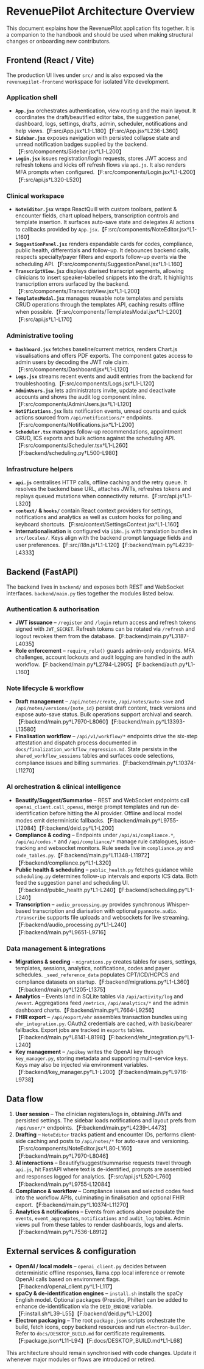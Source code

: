 # RevenuePilot Architecture Overview

This document explains how the RevenuePilot application fits together. It
is a companion to the handbook and should be used when making structural
changes or onboarding new contributors.

## Frontend (React / Vite)

The production UI lives under `src/` and is also exposed via the
`revenuepilot-frontend` workspace for isolated Vite development.

### Application shell

- **`App.jsx`** orchestrates authentication, view routing and the main
  layout. It coordinates the draft/beautified editor tabs, the
  suggestion panel, dashboard, logs, settings, drafts, admin, scheduler,
  notifications and help views.【F:src/App.jsx†L1-L180】【F:src/App.jsx†L236-L360】
- **`Sidebar.jsx`** exposes navigation with persisted collapse state and
  unread notification badges supplied by the backend.【F:src/components/Sidebar.jsx†L1-L200】
- **`Login.jsx`** issues registration/login requests, stores JWT access
  and refresh tokens and kicks off refresh flows via `api.js`. It also
  renders MFA prompts when configured.【F:src/components/Login.jsx†L1-L200】【F:src/api.js†L320-L520】

### Clinical workspace

- **`NoteEditor.jsx`** wraps ReactQuill with custom toolbars, patient &
  encounter fields, chart upload helpers, transcription controls and
  template insertion. It surfaces auto-save state and delegates AI
  actions to callbacks provided by `App.jsx`.【F:src/components/NoteEditor.jsx†L1-L160】
- **`SuggestionPanel.jsx`** renders expandable cards for codes,
  compliance, public health, differentials and follow-up. It debounces
  backend calls, respects specialty/payer filters and exports follow-up
  events via the scheduling API.【F:src/components/SuggestionPanel.jsx†L1-L160】
- **`TranscriptView.jsx`** displays diarised transcript segments,
  allowing clinicians to insert speaker-labelled snippets into the
  draft. It highlights transcription errors surfaced by the backend.【F:src/components/TranscriptView.jsx†L1-L200】
- **`TemplatesModal.jsx`** manages reusable note templates and persists
  CRUD operations through the templates API, caching results offline when
  possible.【F:src/components/TemplatesModal.jsx†L1-L200】【F:src/api.js†L1-L170】

### Administrative tooling

- **`Dashboard.jsx`** fetches baseline/current metrics, renders Chart.js
  visualisations and offers PDF exports. The component gates access to
  admin users by decoding the JWT role claim.【F:src/components/Dashboard.jsx†L1-L120】
- **`Logs.jsx`** streams recent events and audit entries from the backend
  for troubleshooting.【F:src/components/Logs.jsx†L1-L120】
- **`AdminUsers.jsx`** lets administrators invite, update and deactivate
  accounts and shows the audit log component inline.【F:src/components/AdminUsers.jsx†L1-L120】
- **`Notifications.jsx`** lists notification events, unread counts and
  quick actions sourced from `/api/notifications/*` endpoints.【F:src/components/Notifications.jsx†L1-L200】
- **`Scheduler.tsx`** manages follow-up recommendations, appointment CRUD,
  ICS exports and bulk actions against the scheduling API.【F:src/components/Scheduler.tsx†L1-L260】【F:backend/scheduling.py†L500-L980】

### Infrastructure helpers

- **`api.js`** centralises HTTP calls, offline caching and the retry
  queue. It resolves the backend base URL, attaches JWTs, refreshes
  tokens and replays queued mutations when connectivity returns.【F:src/api.js†L1-L320】
- **`context/` & `hooks/`** contain React context providers for settings,
  notifications and analytics as well as custom hooks for polling and
  keyboard shortcuts.【F:src/context/SettingsContext.jsx†L1-L160】
- **Internationalisation** is configured via `i18n.js` with translation
  bundles in `src/locales/`. Keys align with the backend prompt language
  fields and user preferences.【F:src/i18n.js†L1-L120】【F:backend/main.py†L4239-L4333】

## Backend (FastAPI)

The backend lives in `backend/` and exposes both REST and WebSocket
interfaces. `backend/main.py` ties together the modules listed below.

### Authentication & authorisation

- **JWT issuance** – `/register` and `/login` return access and refresh
  tokens signed with `JWT_SECRET`. Refresh tokens can be rotated via
  `/refresh` and logout revokes them from the database.【F:backend/main.py†L3187-L4035】
- **Role enforcement** – `require_role()` guards admin-only endpoints.
  MFA challenges, account lockouts and audit logging are handled in the
  auth workflow.【F:backend/main.py†L2784-L2905】【F:backend/auth.py†L1-L160】

### Note lifecycle & workflow

- **Draft management** – `/api/notes/create`, `/api/notes/auto-save` and
  `/api/notes/versions/{note_id}` persist draft content, track versions
  and expose auto-save status. Bulk operations support archival and
  search.【F:backend/main.py†L7970-L8060】【F:backend/main.py†L13393-L13580】
- **Finalisation workflow** – `/api/v1/workflow/*` endpoints drive the
  six-step attestation and dispatch process documented in
  `docs/finalization_workflow_regression.md`. State persists in the
  `shared_workflow_sessions` tables and surfaces code selections,
  compliance issues and billing summaries.【F:backend/main.py†L10374-L11270】

### AI orchestration & clinical intelligence

- **Beautify/Suggest/Summarise** – REST and WebSocket endpoints call
  `openai_client.call_openai`, merge prompt templates and run
  de-identification before hitting the AI provider. Offline and local
  model modes emit deterministic fallbacks.【F:backend/main.py†L9755-L12084】【F:backend/deid.py†L1-L200】
- **Compliance & coding** – Endpoints under `/api/ai/compliance.*`,
  `/api/ai/codes.*` and `/api/compliance/*` manage rule catalogues,
  issue-tracking and websocket monitors. Rule seeds live in
  `compliance.py` and `code_tables.py`.【F:backend/main.py†L11348-L11972】【F:backend/compliance.py†L1-L320】
- **Public health & scheduling** – `public_health.py` fetches guidance
  while `scheduling.py` determines follow-up intervals and exports ICS
  data. Both feed the suggestion panel and scheduling UI.【F:backend/public_health.py†L1-L240】【F:backend/scheduling.py†L1-L240】
- **Transcription** – `audio_processing.py` provides synchronous
  Whisper-based transcription and diarisation with optional
  `pyannote.audio`. `/transcribe` supports file uploads and websockets for
  live streaming.【F:backend/audio_processing.py†L1-L240】【F:backend/main.py†L9651-L9716】

### Data management & integrations

- **Migrations & seeding** – `migrations.py` creates tables for users,
  settings, templates, sessions, analytics, notifications, codes and
  payer schedules. `_seed_reference_data` populates CPT/ICD/HCPCS and
  compliance datasets on startup.【F:backend/migrations.py†L1-L360】【F:backend/main.py†L1205-L1375】
- **Analytics** – Events land in SQLite tables via `/api/activity/log`
  and `/event`. Aggregations feed `/metrics`, `/api/analytics/*` and the
  admin dashboard charts.【F:backend/main.py†L7664-L9256】
- **FHIR export** – `/api/export/ehr` assembles transaction bundles using
  `ehr_integration.py`. OAuth2 credentials are cached, with basic/bearer
  fallbacks. Export jobs are tracked in `exports` tables.【F:backend/main.py†L8141-L8198】【F:backend/ehr_integration.py†L1-L240】
- **Key management** – `/apikey` writes the OpenAI key through
  `key_manager.py`, storing metadata and supporting multi-service keys.
  Keys may also be injected via environment variables.【F:backend/key_manager.py†L1-L200】【F:backend/main.py†L9716-L9738】

## Data flow

1. **User session** – The clinician registers/logs in, obtaining JWTs and
   persisted settings. The sidebar loads notifications and layout prefs
   from `/api/user/*` endpoints.【F:backend/main.py†L4239-L4473】
2. **Drafting** – `NoteEditor` tracks patient and encounter IDs, performs
   client-side caching and posts to `/api/notes/*` for auto-save and
   versioning.【F:src/components/NoteEditor.jsx†L80-L160】【F:backend/main.py†L7970-L8046】
3. **AI interactions** – Beautify/suggest/summarise requests travel
   through `api.js`, hit FastAPI where text is de-identified, prompts are
   assembled and responses logged for analytics.【F:src/api.js†L520-L760】【F:backend/main.py†L9755-L12084】
4. **Compliance & workflow** – Compliance issues and selected codes feed
   into the workflow APIs, culminating in finalisation and optional FHIR
   export.【F:backend/main.py†L10374-L11270】
5. **Analytics & notifications** – Events from actions above populate the
   `events`, `event_aggregates`, `notifications` and `audit_log` tables.
   Admin views pull from these tables to render dashboards, logs and
   alerts.【F:backend/main.py†L7536-L8912】

## External services & configuration

- **OpenAI / local models** – `openai_client.py` decides between
  deterministic offline responses, llama.cpp local inference or remote
  OpenAI calls based on environment flags.【F:backend/openai_client.py†L1-L117】
- **spaCy & de-identification engines** – `install.sh` installs the spaCy
  English model. Optional packages (Presidio, Philter) can be added to
  enhance de-identification via the `DEID_ENGINE` variable.【F:install.sh†L39-L55】【F:backend/deid.py†L1-L200】
- **Electron packaging** – The root `package.json` scripts orchestrate
  the build, fetch icons, copy backend resources and run
  `electron-builder`. Refer to `docs/DESKTOP_BUILD.md` for certificate
  requirements.【F:package.json†L11-L94】【F:docs/DESKTOP_BUILD.md†L1-L68】

This architecture should remain synchronised with code changes. Update it
whenever major modules or flows are introduced or retired.
